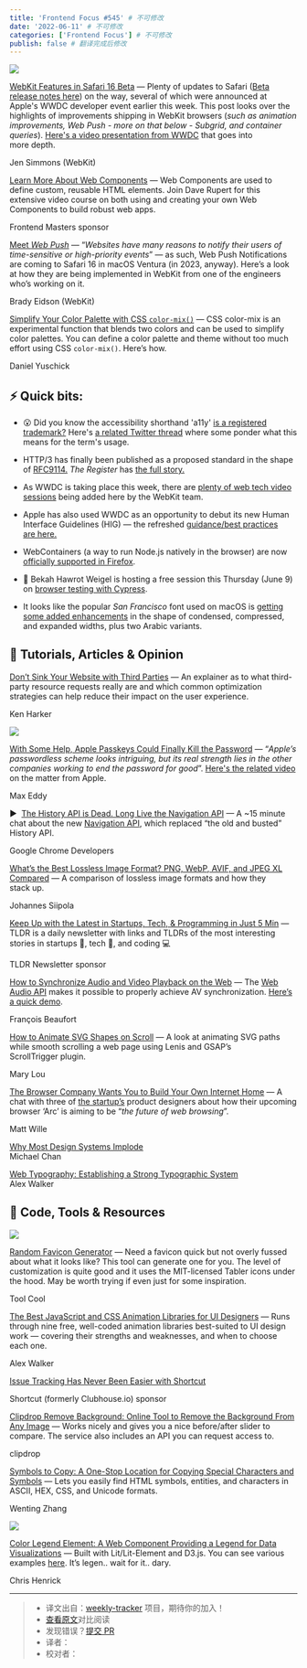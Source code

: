 ```yaml
---
title: 'Frontend Focus #545' # 不可修改
date: '2022-06-11' # 不可修改
categories: ['Frontend Focus'] # 不可修改
publish: false # 翻译完成后修改
---
```


[![](https://res.cloudinary.com/cpress/image/upload/w_1280,e_sharpen:60/v1654686425/rv7uijtepx94cjo0zay2.png)](https://frontendfoc.us/link/124514/web)

<!--以上是预览信息，图片一张或限制百字左右，前者优先，全文请使用二级及以下标题-->
<!-- more -->

[WebKit Features in Safari 16 Beta](https://frontendfoc.us/link/124514/web "webkit.org") — Plenty of updates to Safari ([Beta release notes here](https://frontendfoc.us/link/124515/web)) on the way, several of which were announced at Apple's WWDC developer event earlier this week. This post looks over the highlights of improvements shipping in WebKit browsers (_such as animation improvements, Web Push - more on that below - Subgrid, and container queries_). [Here's a video presentation from WWDC](https://frontendfoc.us/link/124516/web) that goes into more depth.

Jen Simmons (WebKit)

[Learn More About Web Components](https://frontendfoc.us/link/124517/web "frontendmasters.com") — Web Components are used to define custom, reusable HTML elements. Join Dave Rupert for this extensive video course on both using and creating your own Web Components to build robust web apps.

Frontend Masters sponsor

[Meet _Web Push_](https://frontendfoc.us/link/124518/web "webkit.org") — “_Websites have many reasons to notify their users of time-sensitive or high-priority events_” — as such, Web Push Notifications are coming to Safari 16 in macOS Ventura (in 2023, anyway). Here’s a look at how they are being implemented in WebKit from one of the engineers who’s working on it.

Brady Eidson (WebKit)

[Simplify Your Color Palette with CSS `color-mix()`](https://frontendfoc.us/link/124519/web "www.smashingmagazine.com") — CSS color-mix is an experimental function that blends two colors and can be used to simplify color palettes. You can define a color palette and theme without too much effort using CSS `color-mix()`. Here’s how.

Daniel Yuschick

## **⚡️ Quick bits:**

*   😮 Did you know the accessibility shorthand 'a11y' [is a registered trademark?](https://frontendfoc.us/link/124523/web) Here's [a related Twitter thread](https://frontendfoc.us/link/124524/web) where some ponder what this means for the term's usage.
    
*   HTTP/3 has finally been published as a proposed standard in the shape of [RFC9114.](https://frontendfoc.us/link/124551/web) _The Register_ has [the full story.](https://frontendfoc.us/link/124552/web)
    
*   As WWDC is taking place this week, there are [plenty of web tech video sessions](https://frontendfoc.us/link/124520/web) being added here by the WebKit team.
    
*   Apple has also used WWDC as an opportunity to debut its new Human Interface Guidelines (HIG) — the refreshed [guidance/best practices are here.](https://frontendfoc.us/link/124521/web)
    
*   WebContainers (a way to run Node.js natively in the browser) are now [officially supported in Firefox](https://frontendfoc.us/link/124522/web).
    
*   📆 Bekah Hawrot Weigel is hosting a free session this Thursday (June 9) on [browser testing with Cypress](https://frontendfoc.us/link/124525/web).
    
*   It looks like the popular _San Francisco_ font used on macOS is [getting some added enhancements](https://frontendfoc.us/link/124553/web) in the shape of condensed, compressed, and expanded widths, plus two Arabic variants.
    

## 📙 **Tutorials, Articles & Opinion**

[Don’t Sink Your Website with Third Parties](https://frontendfoc.us/link/124526/web "www.smashingmagazine.com") — An explainer as to what third-party resource requests really are and which common optimization strategies can help reduce their impact on the user experience.

Ken Harker

[![](https://res.cloudinary.com/cpress/image/upload/w_1280,e_sharpen:60/v1654694672/wscbpa33qvs7k9b8dneb.png)](https://frontendfoc.us/link/124527/web)

[With Some Help, Apple Passkeys Could Finally Kill the Password](https://frontendfoc.us/link/124527/web "uk.pcmag.com") — “_Apple’s passwordless scheme looks intriguing, but its real strength lies in the other companies working to end the password for good_”. [Here's the related video](https://frontendfoc.us/link/124528/web) on the matter from Apple.

Max Eddy

▶  [The History API is Dead. Long Live the Navigation API](https://frontendfoc.us/link/124529/web "www.youtube.com") — A ~15 minute chat about the new [Navigation API](https://frontendfoc.us/link/124530/web), which replaced “the old and busted” History API.

Google Chrome Developers

[What’s the Best Lossless Image Format? PNG, WebP, AVIF, and JPEG XL Compared](https://frontendfoc.us/link/124534/web "siipo.la") — A comparison of lossless image formats and how they stack up.

Johannes Siipola

[Keep Up with the Latest in Startups, Tech, & Programming in Just 5 Min](https://frontendfoc.us/link/124531/web "tldr.tech") — TLDR is a daily newsletter with links and TLDRs of the most interesting stories in startups 🚀, tech 📱, and coding 💻

TLDR Newsletter sponsor

[How to Synchronize Audio and Video Playback on the Web](https://frontendfoc.us/link/124535/web "web.dev") — The [Web Audio API](https://frontendfoc.us/link/124536/web) makes it possible to properly achieve AV synchronization. [Here’s a quick demo](https://frontendfoc.us/link/124537/web).

François Beaufort

[How to Animate SVG Shapes on Scroll](https://frontendfoc.us/link/124538/web "tympanus.net") — A look at animating SVG paths while smooth scrolling a web page using Lenis and GSAP’s ScrollTrigger plugin.

Mary Lou

[The Browser Company Wants You to Build Your Own Internet Home](https://frontendfoc.us/link/124532/web "www.inputmag.com") — A chat with three of [the startup’s](https://frontendfoc.us/link/124533/web) product designers about how their upcoming browser ‘Arc’ is aiming to be “_the future of web browsing_”.

Matt Wille

[Why Most Design Systems Implode](https://frontendfoc.us/link/124539/web)  
Michael Chan

[Web Typography: Establishing a Strong Typographic System](https://frontendfoc.us/link/124540/web)  
Alex Walker

## 🔧 **Code, Tools & Resources**

[![](https://res.cloudinary.com/cpress/image/upload/w_1280,e_sharpen:60/eoeiyws4bdmd53oglubc.jpg)](https://frontendfoc.us/link/124548/web)

[Random Favicon Generator](https://frontendfoc.us/link/124548/web "toolcool.org") — Need a favicon quick but not overly fussed about what it looks like? This tool can generate one for you. The level of customization is quite good and it uses the MIT-licensed Tabler icons under the hood. May be worth trying if even just for some inspiration.

Tool Cool

[The Best JavaScript and CSS Animation Libraries for UI Designers](https://frontendfoc.us/link/124544/web "www.sitepoint.com") — Runs through nine free, well-coded animation libraries best-suited to UI design work — covering their strengths and weaknesses, and when to choose each one.

Alex Walker

[Issue Tracking Has Never Been Easier with Shortcut](https://frontendfoc.us/link/124547/web "shortcut.com")

Shortcut (formerly Clubhouse.io) sponsor

[Clipdrop Remove Background: Online Tool to Remove the Background From Any Image](https://frontendfoc.us/link/124549/web "clipdrop.co") — Works nicely and gives you a nice before/after slider to compare. The service also includes an API you can request access to.

clipdrop

[Symbols to Copy: A One-Stop Location for Copying Special Characters and Symbols](https://frontendfoc.us/link/124550/web "symbols.wentin.net") — Lets you easily find HTML symbols, entities, and characters in ASCII, HEX, CSS, and Unicode formats.

Wenting Zhang

[![](https://res.cloudinary.com/cpress/image/upload/w_1280,e_sharpen:60/a6nxd8rxx77rzlj51vyo.jpg)](https://frontendfoc.us/link/124545/web)

[Color Legend Element: A Web Component Providing a Legend for Data Visualizations](https://frontendfoc.us/link/124545/web "github.com") — Built with Lit/Lit-Element and D3.js. You can see various examples [here](https://frontendfoc.us/link/124546/web). It’s legen.. wait for it.. dary.

Chris Henrick

---
> * 译文出自：[weekly-tracker](https://github.com/FEDarling/weekly-tracker) 项目，期待你的加入！
> * [查看原文](https://frontendfoc.us/issues/545)对比阅读
> * 发现错误？[提交 PR](https://github.com/FEDarling/weekly-tracker/blob/main/weeklys/frontend_focus/545)
> * 译者：
> * 校对者：
